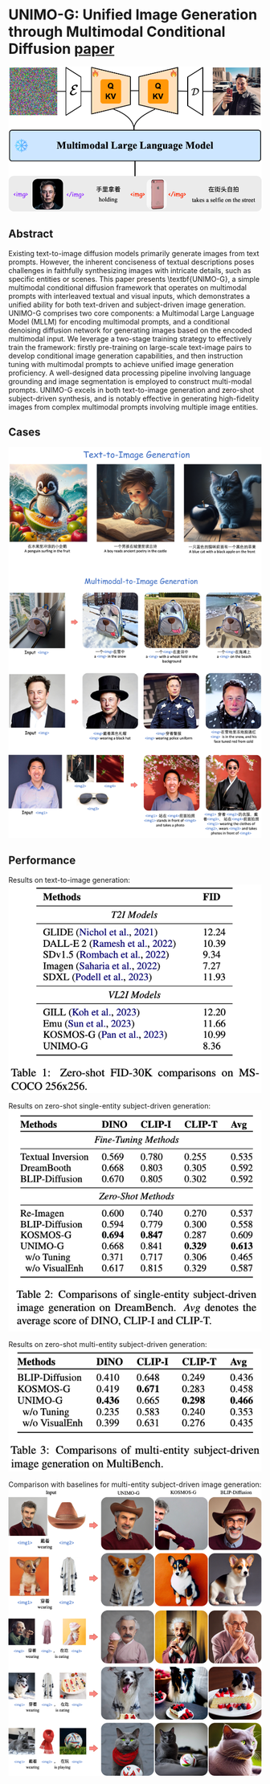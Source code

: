 # UNIMO-G: Unified Image Generation through Multimodal Conditional Diffusion [paper](https://arxiv.org/pdf/2401.13388.pdf)

![UNIMO-G](UNIMO-G.png)

## Abstract
Existing text-to-image diffusion models primarily generate images from text prompts. However, the inherent conciseness of textual descriptions poses challenges in faithfully synthesizing images with intricate details, such as specific entities or scenes. This paper presents \textbf{UNIMO-G}, a simple multimodal conditional diffusion framework that operates on multimodal prompts with interleaved textual and visual inputs, which demonstrates a unified ability for both text-driven and subject-driven image generation. UNIMO-G comprises two core components: a Multimodal Large Language Model (MLLM) for encoding multimodal prompts, and a conditional denoising diffusion network for generating images based on the encoded multimodal input. We leverage a two-stage training strategy to effectively train the framework: firstly pre-training on large-scale text-image pairs to develop conditional image generation capabilities, and then instruction tuning with multimodal prompts to achieve unified image generation proficiency. A well-designed data processing pipeline involving language grounding and image segmentation is employed to construct multi-modal prompts. UNIMO-G excels in both text-to-image generation and zero-shot subject-driven synthesis, and is notably effective in generating high-fidelity images from complex multimodal prompts involving multiple image entities.


## Cases
![cases](UNIMO-G-showcase.png)


## Performance
Results on text-to-image generation:
![cases](txt2img-fid.png)

Results on zero-shot single-entity subject-driven generation:
![cases](single.png)

Results on zero-shot multi-entity subject-driven generation:
![cases](multiple.png)

Comparison with baselines for multi-entity subject-driven image generation:
![cases](selected-comparison.png)